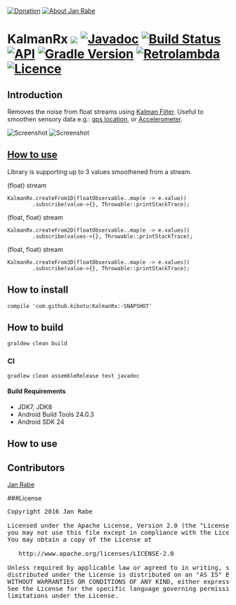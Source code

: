 [![Donation](https://img.shields.io/badge/donate-please-brightgreen.svg)](https://www.paypal.me/janrabe) [![About Jan Rabe](https://img.shields.io/badge/about-me-green.svg)](https://about.me/janrabe) 
# KalmanRx [![](https://jitpack.io/v/kibotu/KalmanRx.svg)](https://jitpack.io/#kibotu/KalmanRx) [![Javadoc](https://img.shields.io/badge/javadoc-SNAPSHOT-green.svg)](https://jitpack.io/com/github/kibotu/KalmanRx/master-SNAPSHOT/javadoc/index.html) [![Build Status](https://travis-ci.org/kibotu/KalmanRx.svg?branch=master)](https://travis-ci.org/kibotu/KalmanRx) [![API](https://img.shields.io/badge/API-15%2B-brightgreen.svg?style=flat)](https://android-arsenal.com/api?level=15)  [![Gradle Version](https://img.shields.io/badge/gradle-3.1-green.svg)](https://docs.gradle.org/current/release-notes) [![Retrolambda](https://img.shields.io/badge/java-8-green.svg)](https://github.com/evant/gradle-retrolambda) [![Licence](https://img.shields.io/badge/licence-Apache%202-blue.svg)](https://raw.githubusercontent.com/kibotu/KalmanRx/master/LICENSE)

## Introduction

Removes the noise from float streams using [Kalman Filter](https://en.wikipedia.org/wiki/Kalman_filter). Useful to smoothen sensory data e.g.: [gps location](https://github.com/villoren/KalmanLocationManager), or [Accelerometer](https://developer.android.com/guide/topics/sensors/sensors_motion.html#sensors-motion-accel). 

![Screenshot](https://raw.githubusercontent.com/kibotu/KalmanRx/master/screenshot.png) ![Screenshot](https://raw.githubusercontent.com/kibotu/KalmanRx/master/screenshot2.png)

## [How to use](https://github.com/kibotu/KalmanRx/blob/master/app/src/main/java/net/kibotu/kalmanrx/app/ui/AccelerationSensorKalmanFragment.java#L16-L19)

Library is supporting up to 3 values smoothened from a stream.

(float) stream

  
    KalmanRx.createFrom1D(floatObservable..map(e -> e.value))
            .subscribe(value->{}, Throwable::printStackTrace);

(float, float) stream

  
    KalmanRx.createFrom2D(floatObservable..map(e -> e.values))
            .subscribe(values->{}, Throwable::printStackTrace);

(float, float) stream

    KalmanRx.createFrom3D(floatObservable..map(e -> e.values))
            .subscribe(value->{}, Throwable::printStackTrace);

## How to install

    compile 'com.github.kibotu:KalmanRx:-SNAPSHOT'

## How to build

    graldew clean build
    
### CI 
    
    gradlew clean assembleRelease test javadoc
    
#### Build Requirements

- JDK7, JDK8
- Android Build Tools 24.0.3
- Android SDK 24 

## How to use


## Contributors

[Jan Rabe](jan.rabe@kibotu.net)

###License
<pre>
Copyright 2016 Jan Rabe

Licensed under the Apache License, Version 2.0 (the "License");
you may not use this file except in compliance with the License.
You may obtain a copy of the License at

   http://www.apache.org/licenses/LICENSE-2.0

Unless required by applicable law or agreed to in writing, software
distributed under the License is distributed on an "AS IS" BASIS,
WITHOUT WARRANTIES OR CONDITIONS OF ANY KIND, either express or implied.
See the License for the specific language governing permissions and
limitations under the License.
</pre>